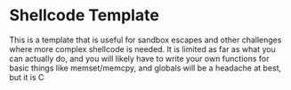 # Shellcode Template

This is a template that is useful for sandbox escapes and other challenges where more complex shellcode is needed. It is limited as far as what you can actually do, and you will likely have to write your own functions for basic things like memset/memcpy, and globals will be a headache at best, but it is C
